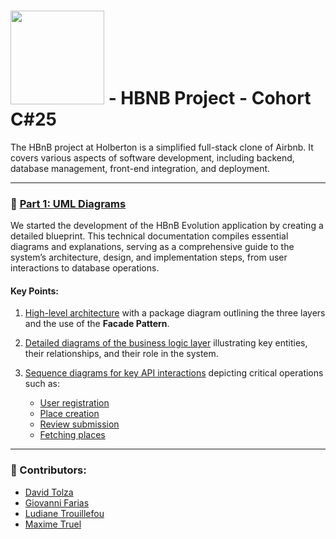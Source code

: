 # <img src="https://cdn.prod.website-files.com/6105315644a26f77912a1ada/63eea844ae4e3022154e2878_Holberton-p-800.png" width="150" /> - HBNB Project - Cohort C#25  
The HBnB project at Holberton is a simplified full-stack clone of Airbnb. It covers various aspects of software development, including backend, database management, front-end integration, and deployment.

---

### 📘 [Part 1: UML Diagrams](https://github.com/MaKSiiMe/holbertonschool-HBnB/tree/main/HBnB-UML)  
We started the development of the HBnB Evolution application by creating a detailed blueprint. This technical documentation compiles essential diagrams and explanations, serving as a comprehensive guide to the system’s architecture, design, and implementation steps, from user interactions to database operations.  

#### Key Points:  
1. [High-level architecture](https://github.com/MaKSiiMe/holbertonschool-HBnB/blob/main/HBnB-UML/High-Level_Package_Diagram.md) with a package diagram outlining the three layers and the use of the **Facade Pattern**.

2. [Detailed diagrams of the business logic layer](https://github.com/MaKSiiMe/holbertonschool-HBnB/blob/main/HBnB-UML/High-Level_Package_Diagram.md) illustrating key entities, their relationships, and their role in the system.

3. [Sequence diagrams for key API interactions](https://github.com/MaKSiiMe/holbertonschool-HBnB/tree/main/HBnB-UML) depicting critical operations such as:  
    - [User registration](https://github.com/MaKSiiMe/holbertonschool-HBnB/blob/main/HBnB-UML/sequence_diagram_for_user_registration.md)  
    - [Place creation](https://github.com/MaKSiiMe/holbertonschool-HBnB/blob/main/HBnB-UML/sequence_diagram_for_place_creation.md)  
    - [Review submission](https://github.com/MaKSiiMe/holbertonschool-HBnB/blob/main/HBnB-UML/sequence_diagram_for_review_submission.md)  
    - [Fetching places](https://github.com/MaKSiiMe/holbertonschool-HBnB/blob/main/HBnB-UML/sequence_diagram_for_fetching_a_list_of_places.md)  

---

### 👤 Contributors:  
- [David Tolza](https://github.com/VidadTol)  
- [Giovanni Farias](https://github.com/ginftls)  
- [Ludiane Trouillefou](https://github.com/ludiane-tr)  
- [Maxime Truel](https://github.com/MaKSiiMe)  